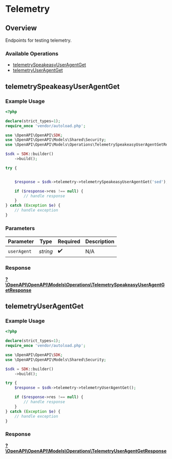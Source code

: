 # Telemetry

## Overview

Endpoints for testing telemetry.

### Available Operations

* [telemetrySpeakeasyUserAgentGet](#telemetryspeakeasyuseragentget)
* [telemetryUserAgentGet](#telemetryuseragentget)

## telemetrySpeakeasyUserAgentGet

### Example Usage

```php
<?php

declare(strict_types=1);
require_once 'vendor/autoload.php';

use \OpenAPI\OpenAPI\SDK;
use \OpenAPI\OpenAPI\Models\Shared\Security;
use \OpenAPI\OpenAPI\Models\Operations\TelemetrySpeakeasyUserAgentGetRequest;

$sdk = SDK::builder()
    ->build();

try {


    $response = $sdk->telemetry->telemetrySpeakeasyUserAgentGet('sed');

    if ($response->res !== null) {
        // handle response
    }
} catch (Exception $e) {
    // handle exception
}
```

### Parameters

| Parameter          | Type               | Required           | Description        |
| ------------------ | ------------------ | ------------------ | ------------------ |
| `userAgent`        | *string*           | :heavy_check_mark: | N/A                |


### Response

**[?\OpenAPI\OpenAPI\Models\Operations\TelemetrySpeakeasyUserAgentGetResponse](../../models/operations/TelemetrySpeakeasyUserAgentGetResponse.md)**


## telemetryUserAgentGet

### Example Usage

```php
<?php

declare(strict_types=1);
require_once 'vendor/autoload.php';

use \OpenAPI\OpenAPI\SDK;
use \OpenAPI\OpenAPI\Models\Shared\Security;

$sdk = SDK::builder()
    ->build();

try {
    $response = $sdk->telemetry->telemetryUserAgentGet();

    if ($response->res !== null) {
        // handle response
    }
} catch (Exception $e) {
    // handle exception
}
```


### Response

**[?\OpenAPI\OpenAPI\Models\Operations\TelemetryUserAgentGetResponse](../../models/operations/TelemetryUserAgentGetResponse.md)**

